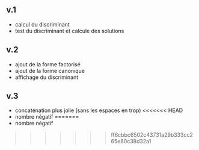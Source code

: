 ## v.1
- calcul du discriminant
- test du discriminant et calcule des solutions

## v.2
- ajout de la forme factorisé
- ajout de la forme canonique
- affichage du discriminant

## v.3
- concaténation plus jolie (sans les espaces en trop)
<<<<<<< HEAD
- nombre négatif
=======
- nombre négatif
>>>>>>> ff6cbbc6502c43731a29b333cc265e80c38d32a1
